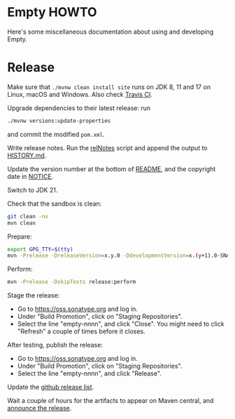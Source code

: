 # Empty HOWTO

Here's some miscellaneous documentation about using and developing Empty.

# Release

Make sure that `./mvnw clean install site` runs on JDK 8, 11 and 17
on Linux, macOS and Windows.
Also check [Travis CI](https://travis-ci.org/julianhyde/empty).

Upgrade dependencies to their latest release: run
```bash
./mvnw versions:update-properties
```
and commit the modified `pom.xml`.

Write release notes. Run the
[relNotes](https://github.com/julianhyde/share/blob/master/tools/relNotes)
script and append the output to [HISTORY.md](HISTORY.md).

Update the version number at the bottom of [README](README.md),
and the copyright date in [NOTICE](NOTICE).

Switch to JDK 21.

Check that the sandbox is clean:

```bash
git clean -nx
mvn clean
```

Prepare:

```bash
export GPG_TTY=$(tty)
mvn -Prelease -DreleaseVersion=x.y.0 -DdevelopmentVersion=x.(y+1).0-SNAPSHOT release:prepare
```

Perform:

```bash
mvn -Prelease -DskipTests release:perform
```

Stage the release:
* Go to https://oss.sonatype.org and log in.
* Under "Build Promotion", click on "Staging Repositories".
* Select the line "empty-nnnn", and click "Close". You might need to
  click "Refresh" a couple of times before it closes.

After testing, publish the release:
* Go to https://oss.sonatype.org and log in.
* Under "Build Promotion", click on "Staging Repositories".
* Select the line "empty-nnnn", and click "Release".

Update the [github release list](https://github.com/hydromatic/morel/releases).

Wait a couple of hours for the artifacts to appear on Maven central,
and [announce the release](https://x.com/julianhyde/status/622842100736856064).
